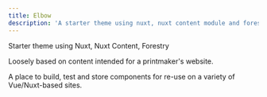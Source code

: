 ```yaml
---
title: Elbow
description: 'A starter theme using nuxt, nuxt content module and forestry.io'
---
```


Starter theme using Nuxt, Nuxt Content, Forestry

Loosely based on content intended for a printmaker's website.

A place to build, test and store components for re-use on a variety of Vue/Nuxt-based sites.